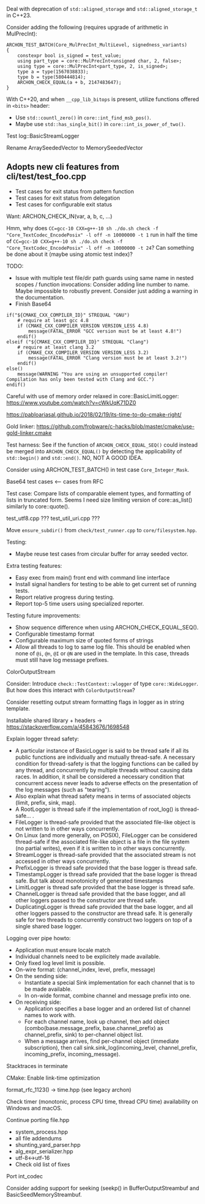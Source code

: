 
Deal with deprecation of `std::aligned_storage` and `std::aligned_storage_t` in C++23.


Consider adding the following (requires upgrade of arithmetic in MulPrecInt):

```
ARCHON_TEST_BATCH(Core_MulPrecInt_MultiLevel, signedness_variants)
{
    constexpr bool is_signed = test_value;
    using part_type = core::MulPrecInt<unsigned char, 2, false>;
    using type = core::MulPrecInt<part_type, 2, is_signed>;
    type a = type(1567038833);
    type b = type(580444814);
    ARCHON_CHECK_EQUAL(a + b, 2147483647);
}
```


With C++20, and when `__cpp_lib_bitops` is present, utilize functions offered in `<bits>` header:
- Use `std::countl_zero()` in `core::int_find_msb_pos()`.
- Maybe use `std::has_single_bit()` in `core::int_is_power_of_two()`.


Test log::BasicStreamLogger


Rename ArraySeededVector to MemorySeededVector


Adopts new cli features from cli/test/test_foo.cpp
--------------------------------------------------

- Test cases for exit status from pattern function
- Test cases for exit status from delegation
- Test cases for configurable exit status




Want: ARCHON_CHECK_IN(var, a, b, c, ...)



Hmm, why does `CC=gcc-10 CXX=g++-10 sh ./do.sh check -f "Core_TextCodec_EncodePosix" -l off -n 10000000 -t 1` run in half the time of `CC=gcc-10 CXX=g++-10 sh ./do.sh check -f "Core_TextCodec_EncodePosix" -l off -n 10000000 -t 24`? Can something be done about it (maybe using atomic test index)?




TODO:
- Issue with multiple test file/dir path guards using same name in nested scopes / function invocations: Consider adding line number to name. Maybe impossible to robustly prevent. Consider just adding a warning in the documentation.
- Finish Base64




```
if("${CMAKE_CXX_COMPILER_ID}" STREQUAL "GNU")
    # require at least gcc 4.8
    if (CMAKE_CXX_COMPILER_VERSION VERSION_LESS 4.8)
        message(FATAL_ERROR "GCC version must be at least 4.8!")
    endif()
elseif ("${CMAKE_CXX_COMPILER_ID}" STREQUAL "Clang")
    # require at least clang 3.2
    if (CMAKE_CXX_COMPILER_VERSION VERSION_LESS 3.2)
        message(FATAL_ERROR "Clang version must be at least 3.2!")
    endif()
else()
    message(WARNING "You are using an unsupported compiler! Compilation has only been tested with Clang and GCC.")
endif()
```


Careful with use of memory order relaxed in core::BasicLimitLogger: https://www.youtube.com/watch?v=cWkUqK71DZ0


https://pabloariasal.github.io/2018/02/19/its-time-to-do-cmake-right/


Gold linker: https://github.com/frobware/c-hacks/blob/master/cmake/use-gold-linker.cmake


Test harness: See if the function of `ARCHON_CHECK_EQUAL_SEQ()` could instead be merged into `ARCHON_CHECK_EQUAL()` by detecting the applicability of `std::begin()` and `std::end()`. NO, NOT A GOOD IDEA.


Consider using ARCHON_TEST_BATCH() in test case `Core_Integer_Mask`.


Base64 test cases <-- cases from RFC


Test case: Compare lists of comparable element types, and formatting of lists in truncated form. Seems I need size limiting version of core::as_list() similarly to core::quote().


test_utf8.cpp ???
test_util_uri.cpp ???


Move `ensure_subdir()` from `check/test_runner.cpp` to `core/filesystem.hpp`.



Testing:
- Maybe reuse test cases from circular buffer for array seeded vector.


Extra testing features:
- Easy exec from main() front end with command line interface
- Install signal handlers for testing to be able to get current set of running tests.
- Report relative progress during testing.
- Report top-5 time users using specialized reporter.


Testing future improvements:
- Show sequence difference when using ARCHON_CHECK_EQUAL_SEQ().
- Configurable timestamp format
- Configurable maximum size of quoted forms of strings
- Allow all threads to log to same log file. This should be enabled when none of  `@i`, `@n`, `@I` or `@N` are used in the template. In this case, threads must still have log message prefixes.


ColorOutputStream

Consider: Introduce `check::TestContext::wlogger` of type `core::WideLogger`. But how does this interact with `ColorOutputStream`?

Consider resetting output stream formatting flags in logger as in string template.

Installable shared library + headers -> https://stackoverflow.com/a/45843676/1698548



Explain logger thread safety:
- A particular instance of BasicLogger is said to be thread safe if all its
  public functions are individually and mutually thread-safe. A necessary
  condition for thread-safety is that the logging functions can be called by any
  thread, and concurrently by multiple threads without causing data races. In
  addition, it shall be considered a necessary condition that concurrent access
  never leads to adverse effects on the presentation of the log messages (such
  as "tearing").
- Also explain what thread safety means in terms of associated objects (limit, prefix, sink, map).
- A RootLogger is thread safe if the implementation of root_log() is thread-safe...                   .                      
- FileLogger is thread-safe provided that the associated file-like object is not written to in other ways concurrently.
- On Linux (and more generally, on POSIX), FileLogger can be considered thread-safe if the associated file-like object is a file in the file system (no partial writes), even if it is written to in other ways concurrently.
- StreamLogger is thread-safe provided that the associated stream is not accessed in other ways concurrently.
- PrefixLogger is thread safe provided that the base logger is thread safe.
- TimestampLogger is thread safe provided that the base logger is thread safe. But talk about monotonicity of generated timestamps                                               
- LimitLogger is thread safe provided that the base logger is thread safe.
- ChannelLogger is thread safe provided that the base logger, and all other loggers passed to the constructor are thread safe.
- DuplicatingLogger is thread safe provided that the base logger, and all other loggers passed to the constructor are thread safe.
It is generally safe for two threads to concurrently construct two loggers on top of a single shared base logger.


Logging over pipe howto:
- Application must ensure locale match
- Individual channels need to be explicitely made available.
- Only fixed log level limit is possible.
- On-wire format: (channel_index, level, prefix, message)
- On the sending side:
  - Instantiate a special Sink implementation for each channel that is to be made available.
  - In on-wide format, combine channel and message prefix into one.
- On receiving side:
  - Application specifies a base logger and an ordered list of channel names to work with.
  - For each channel name, look up channel, then add object (combo(base.message_prefix, base.channel_prefix) as channel_prefix, sink) to per-channel object list.
  - When a message arrives, find per-channel object (immediate subscription), then call sink.sink_log(incoming_level, channel_prefix, incoming_prefix, incoming_message).



Stacktraces in terminate


CMake: Enable link-time optimization


format_rfc_1123() -> time.hpp (see legacy archon)

Check timer (monotonic, process CPU time, thread CPU time) availability on Windows and macOS.

Continue porting file.hpp


- system_process.hpp
- all file addendums
- shunting_yard_parser.hpp
- alg_expr_serializer.hpp
- utf-8<->utf-16
- Check old list of fixes


Port int_codec

Consider adding support for seeking (seekp() in BufferOutputStreambuf and BasicSeedMemoryStreambuf.
